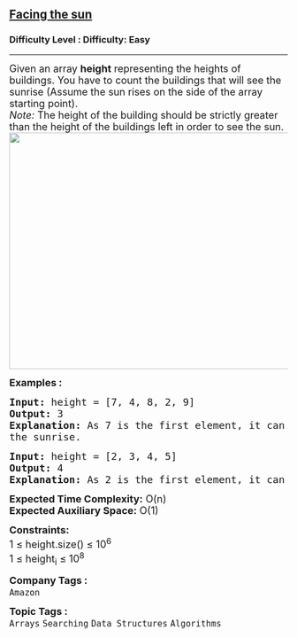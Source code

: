 <h2><a href="https://www.geeksforgeeks.org/problems/facing-the-sun2126/1">Facing the sun</a></h2><h3>Difficulty Level : Difficulty: Easy</h3><hr><div class="problems_problem_content__Xm_eO" style="user-select: auto;"><p style="user-select: auto;"><span style="font-size: 18px; user-select: auto;">Given an array <strong style="user-select: auto;">height</strong> representing the heights of buildings. You have to count the buildings that will see the sunrise (Assume the sun rises on the side of the array starting point).<br style="user-select: auto;"><em style="user-select: auto;">Note:</em> The height of the building should be strictly greater than the height of the buildings left in order to see the sun.</span><br style="user-select: auto;"><span style="font-size: 18px; user-select: auto;"><img style="height: 427px; width: 596px; user-select: auto;" src="https://media.geeksforgeeks.org/wp-content/uploads/Building.png" alt=""></span></p>
<p style="user-select: auto;"><span style="font-size: 18px; user-select: auto;"><strong style="user-select: auto;">Examples :</strong></span></p>
<pre style="user-select: auto;"><span style="font-size: 18px; user-select: auto;"><strong style="user-select: auto;">Input:</strong> height = [7, 4, 8, 2, 9]
<strong style="user-select: auto;">Output:</strong> 3
<strong style="user-select: auto;">Explanation:</strong> As 7 is the first element, it can see the sunrise. 4 can't see the sunrise as 7 is hiding it. 8 can see. 2 can't see the sunrise. 9 also can see<br style="user-select: auto;">the sunrise.
</span></pre>
<pre style="user-select: auto;"><span style="font-size: 18px; user-select: auto;"><strong style="user-select: auto;">Input:</strong> height = [2, 3, 4, 5]
<strong style="user-select: auto;">Output:</strong> 4
<strong style="user-select: auto;">Explanation:</strong> As 2 is the first element, it can see the sunrise.  3 can see the sunrise as 2 is not hiding it. Same for 4 and 5, they also can see the sunrise.
</span></pre>
<p style="user-select: auto;"><span style="font-size: 18px; user-select: auto;"><strong style="user-select: auto;">Expected Time Complexity:</strong> O(n)<br style="user-select: auto;"><strong style="user-select: auto;">Expected Auxiliary Space:</strong>&nbsp;O(1)</span></p>
<p style="user-select: auto;"><span style="font-size: 18px; user-select: auto;"><strong style="user-select: auto;">Constraints:</strong><br style="user-select: auto;">1 ≤ height.size() ≤ 10<sup style="user-select: auto;">6</sup><br style="user-select: auto;">1 ≤ height<sub style="user-select: auto;">i</sub> ≤ 10<sup style="user-select: auto;">8</sup></span></p></div><p><span style=font-size:18px><strong>Company Tags : </strong><br><code>Amazon</code>&nbsp;<br><p><span style=font-size:18px><strong>Topic Tags : </strong><br><code>Arrays</code>&nbsp;<code>Searching</code>&nbsp;<code>Data Structures</code>&nbsp;<code>Algorithms</code>&nbsp;